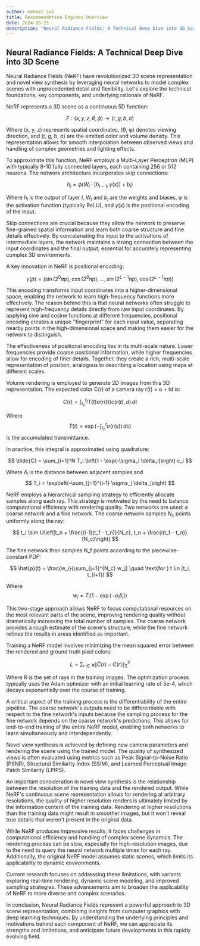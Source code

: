 ```yaml
---
author: mehmet sat
title: Recommendation Engines Overview
date: 2024-06-21
description: "Neural Radiance Fields: A Technical Deep Dive into 3D Scene Representation"
---
```


## Neural Radiance Fields: A Technical Deep Dive into 3D Scene 


Neural Radiance Fields (NeRF) have revolutionized 3D scene representation and novel view synthesis by leveraging neural networks to model complex scenes with unprecedented detail and flexibility. Let's explore the technical foundations, key components, and underlying rationale of NeRF.

NeRF represents a 3D scene as a continuous 5D function:

$$
F: (x, y, z, \theta, \phi) \rightarrow (r, g, b, \sigma)
$$


Where (x, y, z) represents spatial coordinates, (θ, φ) denotes viewing direction, and (r, g, b, σ) are the emitted color and volume density. This representation allows for smooth interpolation between observed views and handling of complex geometries and lighting effects.

To approximate this function, NeRF employs a Multi-Layer Perceptron (MLP) with typically 8-10 fully connected layers, each containing 256 or 512 neurons. The network architecture incorporates skip connections:

$$
h_l = \phi(W_l \cdot [h_{l-1}, \gamma(x)] + b_l)
$$

Where $h_l$ is the output of layer $l$, $W_l$ and $b_l$ are the weights and biases, $φ$ is the activation function (typically ReLU), and $γ(x)$ is the positional encoding of the input.

Skip connections are crucial because they allow the network to preserve fine-grained spatial information and learn both coarse structure and fine details effectively. By concatenating the input to the activations of intermediate layers, the network maintains a strong connection between the input coordinates and the final output, essential for accurately representing complex 3D environments.

A key innovation in NeRF is positional encoding:

$$
\gamma(p) = (\sin(2^0\pi p), \cos(2^0\pi p), \ldots, \sin(2^{L-1}\pi p), \cos(2^{L-1}\pi p))
$$


This encoding transforms input coordinates into a higher-dimensional space, enabling the network to learn high-frequency functions more effectively. The reason behind this is that neural networks often struggle to represent high-frequency details directly from raw input coordinates. By applying sine and cosine functions at different frequencies, positional encoding creates a unique "fingerprint" for each input value, separating nearby points in the high-dimensional space and making them easier for the network to distinguish.

The effectiveness of positional encoding lies in its multi-scale nature. Lower frequencies provide coarse positional information, while higher frequencies allow for encoding of finer details. Together, they create a rich, multi-scale representation of position, analogous to describing a location using maps at different scales.

Volume rendering is employed to generate 2D images from this 3D representation. The expected color C(r) of a camera ray r(t) = o + td is:

$$
C(r) = \int_{t_n}^{t_f} T(t) \sigma(r(t)) c(r(t), d) \, dt
$$


Where 
$$
T(t) = \exp\left(-\int_{t_n}^t \sigma(r(s)) \, ds\right)
$$
 is the accumulated transmittance.

In practice, this integral is approximated using quadrature:

$$
\tilde{C} = \sum_{i=1}^N T_i \left(1 - \exp(-\sigma_i \delta_i)\right) c_i
$$


Where $δ_i$ is the distance between adjacent samples and 
$$
T_i = \exp\left(-\sum_{j=1}^{i-1} \sigma_j \delta_j\right)
$$


NeRF employs a hierarchical sampling strategy to efficiently allocate samples along each ray. This strategy is motivated by the need to balance computational efficiency with rendering quality. Two networks are used: a coarse network and a fine network. The coarse network samples $N_c$ points uniformly along the ray:

$$
t_i \sim U\left[t_n + \frac{(i-1)(t_f - t_n)}{N_c}, t_n + \frac{i(t_f - t_n)}{N_c}\right]
$$


The fine network then samples N_f points according to the piecewise-constant PDF:

$$
\hat{p}(t) = \frac{w_i}{\sum_{j=1}^{N_c} w_j} \quad \text{for } t \in [t_i, t_{i+1})
$$

Where 
$$
w_i = T_i \left(1 - \exp(-\sigma_i \delta_i)\right)
$$


This two-stage approach allows NeRF to focus computational resources on the most relevant parts of the scene, improving rendering quality without dramatically increasing the total number of samples. The coarse network provides a rough estimate of the scene's structure, while the fine network refines the results in areas identified as important.

Training a NeRF model involves minimizing the mean squared error between the rendered and ground truth pixel colors:

$$
L = \sum_{r \in R} \left\| \tilde{C}(r) - C(r) \right\|^2_2
$$


Where R is the set of rays in the training images. The optimization process typically uses the Adam optimizer with an initial learning rate of 5e-4, which decays exponentially over the course of training.

A critical aspect of the training process is the differentiability of the entire pipeline. The coarse network's outputs need to be differentiable with respect to the fine network's inputs because the sampling process for the fine network depends on the coarse network's predictions. This allows for end-to-end training of the entire NeRF model, enabling both networks to learn simultaneously and interdependently.

Novel view synthesis is achieved by defining new camera parameters and rendering the scene using the trained model. The quality of synthesized views is often evaluated using metrics such as Peak Signal-to-Noise Ratio (PSNR), Structural Similarity Index (SSIM), and Learned Perceptual Image Patch Similarity (LPIPS).

An important consideration in novel view synthesis is the relationship between the resolution of the training data and the rendered output. While NeRF's continuous scene representation allows for rendering at arbitrary resolutions, the quality of higher resolution renders is ultimately limited by the information content of the training data. Rendering at higher resolutions than the training data might result in smoother images, but it won't reveal true details that weren't present in the original data.

While NeRF produces impressive results, it faces challenges in computational efficiency and handling of complex scene dynamics. The rendering process can be slow, especially for high-resolution images, due to the need to query the neural network multiple times for each ray. Additionally, the original NeRF model assumes static scenes, which limits its applicability to dynamic environments.

Current research focuses on addressing these limitations, with variants exploring real-time rendering, dynamic scene modeling, and improved sampling strategies. These advancements aim to broaden the applicability of NeRF to more diverse and complex scenarios.

In conclusion, Neural Radiance Fields represent a powerful approach to 3D scene representation, combining insights from computer graphics with deep learning techniques. By understanding the underlying principles and motivations behind each component of NeRF, we can appreciate its strengths and limitations, and anticipate future developments in this rapidly evolving field.​​​​​​​​​​​​​​​​